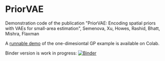 # PriorVAE
Demonstration code of the publication "PriorVAE: Encoding spatial priors with VAEs for small-area estimation", Semenova, Xu, Howes, Rashid, Bhatt, Mishra, Flaxman

A [runnable demo](https://colab.research.google.com/drive/1KqFrqr0LLSPOyBklk2Uak3QDoMH4JFhU?usp=sharing) of the one-dimesiontal GP example is available on Colab.


Binder version is work in progress:
[![Binder](https://mybinder.org/badge_logo.svg)](https://mybinder.org/v2/gh/elizavetasemenova/PriorVAE/HEAD)
